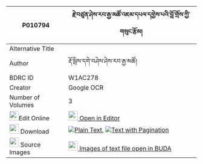 |P010794|རྗེ་བཙུན་ཤེས་རབ་རྒྱ་མཚོ་འཇམ་དཔལ་དགྱེས་པའི་བློ་གྲོས་ཀྱི་གསུང་རྩོམ། 
| --- | --- 
|Alternative Title |
|Author| རྡོ་སྦིས་དགེ་བཤེས་ཤེས་རབ་རྒྱ་མཚོ།
|BDRC ID | W1AC278
|Creator | Google OCR
|Number of Volumes| 3
|<img width="25" src="https://img.icons8.com/color/25/000000/edit-property.png">Edit Online| [<img width="25" src="https://avatars.githubusercontent.com/u/45091458?s=200&v=4"> Open in Editor](http://editor.openpecha.org/P010794)
|<img width="25" src="https://img.icons8.com/fluent/48/000000/download-2.png"/>  Download | [![](https://img.icons8.com/color/20/000000/txt.png)Plain Text](https://github.com/Openpecha/P010794/releases/download/v2/jetsun_sherab_gyatso_jampal_gy_plain_P010794.zip), [![](https://img.icons8.com/color/20/000000/txt.png)Text with Pagination](https://github.com/Openpecha/P010794/releases/download/v2/jetsun_sherab_gyatso_jampal_gy_pages_P010794.zip)
|<img width="25" src="https://img.icons8.com/plasticine/100/000000/pictures-folder.png"/>  Source Images | [<img width="25" src="https://library.bdrc.io/icons/BUDA-small.svg"> Images of text file open in BUDA](https://library.bdrc.io/show/bdr:W1AC278)